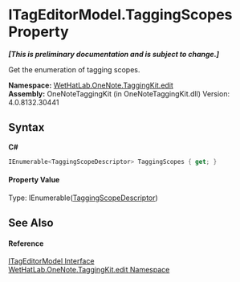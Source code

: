 # ITagEditorModel.TaggingScopes Property 
 _**\[This is preliminary documentation and is subject to change.\]**_

Get the enumeration of tagging scopes.

**Namespace:**&nbsp;<a href="60ca3730-00cd-fce3-4009-523f3952fd9e.md">WetHatLab.OneNote.TaggingKit.edit</a><br />**Assembly:**&nbsp;OneNoteTaggingKit (in OneNoteTaggingKit.dll) Version: 4.0.8132.30441

## Syntax

**C#**<br />
``` C#
IEnumerable<TaggingScopeDescriptor> TaggingScopes { get; }
```


#### Property Value
Type: IEnumerable(<a href="3690bbaa-4a73-a467-79e3-8a5755b34628.md">TaggingScopeDescriptor</a>)

## See Also


#### Reference
<a href="924af36a-d57e-8d4c-94fe-efae9c665a90.md">ITagEditorModel Interface</a><br /><a href="60ca3730-00cd-fce3-4009-523f3952fd9e.md">WetHatLab.OneNote.TaggingKit.edit Namespace</a><br />